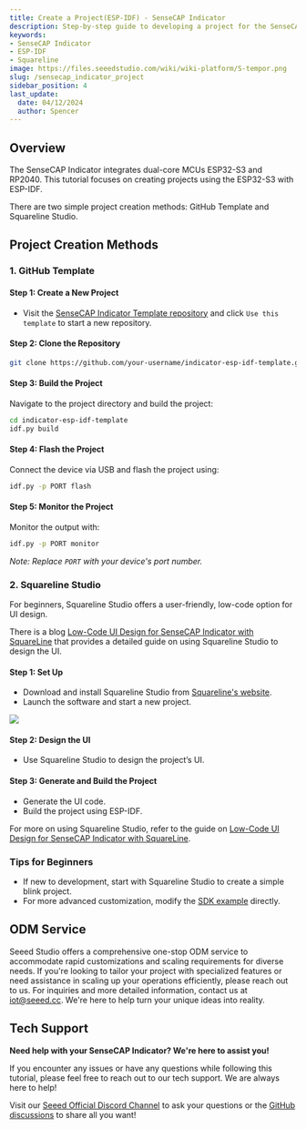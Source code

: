 ```yaml
---
title: Create a Project(ESP-IDF) - SenseCAP Indicator
description: Step-by-step guide to developing a project for the SenseCAP Indicator using ESP-IDF or Squareline Studio.
keywords: 
- SenseCAP Indicator
- ESP-IDF
- Squareline
image: https://files.seeedstudio.com/wiki/wiki-platform/S-tempor.png
slug: /sensecap_indicator_project
sidebar_position: 4
last_update:
  date: 04/12/2024
  author: Spencer
---
```


## Overview
The SenseCAP Indicator integrates dual-core MCUs ESP32-S3 and RP2040. This tutorial focuses on creating projects using the ESP32-S3 with ESP-IDF.

There are two simple project creation methods: GitHub Template and Squareline Studio.

## Project Creation Methods

### 1. GitHub Template
#### Step 1: Create a New Project
- Visit the [SenseCAP Indicator Template repository](https://github.com/Seeed-Solution/indicator-esp-idf-template) and click `Use this template` to start a new repository.

#### Step 2: Clone the Repository
```bash
git clone https://github.com/your-username/indicator-esp-idf-template.git
```

#### Step 3: Build the Project
Navigate to the project directory and build the project:
```bash
cd indicator-esp-idf-template
idf.py build
```

#### Step 4: Flash the Project
Connect the device via USB and flash the project using:
```bash
idf.py -p PORT flash
```

#### Step 5: Monitor the Project
Monitor the output with:
```bash
idf.py -p PORT monitor
```
*Note: Replace `PORT` with your device's port number.*

### 2. Squareline Studio
For beginners, Squareline Studio offers a user-friendly, low-code option for UI design.

There is a blog [Low-Code UI Design for SenseCAP Indicator with SquareLine](https://www.hackster.io/spenyan/low-code-ui-design-for-sensecap-indicator-with-squareline-9825fe) that provides a detailed guide on using Squareline Studio to design the UI.

#### Step 1: Set Up
- Download and install Squareline Studio from [Squareline's website](https://studio.squareline.io/).
- Launch the software and start a new project.

![](https://hackster.imgix.net/uploads/attachments/1650386/image_4QrcVcHWtG.png?auto=compress%2Cformat&w=1280&h=960)

#### Step 2: Design the UI
- Use Squareline Studio to design the project’s UI.

#### Step 3: Generate and Build the Project
- Generate the UI code.
- Build the project using ESP-IDF.

For more on using Squareline Studio, refer to the guide on [Low-Code UI Design for SenseCAP Indicator with SquareLine](https://www.hackster.io/spenyan/low-code-ui-design-for-sensecap-indicator-with-squareline-9825fe).

### Tips for Beginners
- If new to development, start with Squareline Studio to create a simple blink project.
- For more advanced customization, modify the [SDK example](https://github.com/Seeed-Solution/SenseCAP_Indicator_ESP32) directly.

## ODM Service

Seeed Studio offers a comprehensive one-stop ODM service to accommodate rapid customizations and scaling requirements for diverse needs. If you're looking to tailor your project with specialized features or need assistance in scaling up your operations efficiently, please reach out to us. For inquiries and more detailed information, contact us at iot@seeed.cc. We're here to help turn your unique ideas into reality.

## Tech Support

**Need help with your SenseCAP Indicator? We're here to assist you!**

If you encounter any issues or have any questions while following this tutorial, please feel free to reach out to our tech support. We are always here to help!

Visit our [Seeed Official Discord Channel](https://discord.com/invite/QqMgVwHT3X) to ask your questions or the [GitHub discussions](https://github.com/Seeed-Solution/SenseCAP_Indicator_ESP32/discussions) to share all you want!
